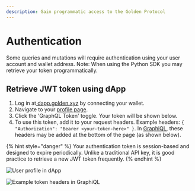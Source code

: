```yaml
---
description: Gain programmatic access to the Golden Protocol
---
```


# Authentication

Some queries and mutations will require authentication using your user account and wallet address. Note: When using the Python SDK you may retrieve your token programmatically.

## Retrieve JWT token using dApp

1. Log in at[ dapp.golden.xyz](https://dapp.golden.xyz) by connecting your wallet.
2. Navigate to your [profile page](https://dapp.golden.xyz/profile).
3. Click the 'GraphQL Token' toggle. Your token will be shown below.
4. To use this token, add it to your request headers. Example headers: `{ "Authorization": "Bearer <your-token-here>" }`. In [GraphiQL](https://dapp.golden.xyz/graphiql), these headers may be added at the bottom of the page (as shown below).

{% hint style="danger" %}
Your authentication token is session-based and designed to expire periodically. Unlike a traditional API key, it is good practice to retrieve a new JWT token frequently. &#x20;
{% endhint %}

![User profile in dApp](../.gitbook/assets/profile\_token.jpg)

![Example token headers in GraphiQL](../.gitbook/assets/graphiql\_ex.jpg)
